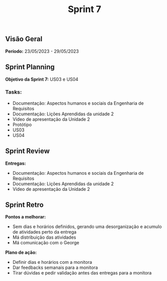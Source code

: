 <h1 align="center"><b>Sprint 7</b></h1>

<br>

## Visão Geral

**Período:** 23/05/2023 - 29/05/2023 <br>


## Sprint Planning

**Objetivo da Sprint 7:** US03 e US04

### Tasks:

- Documentação: Aspectos humanos e sociais da Engenharia de Requisitos
- Documentação: Lições Aprendidas da unidade 2
- Vídeo de apresentação da Unidade 2
- Protótipo
- US03
- US04


## Sprint Review

**Entregas:**
- Documentação: Aspectos humanos e sociais da Engenharia de Requisitos
- Documentação: Lições Aprendidas da unidade 2
- Vídeo de apresentação da Unidade 2

## Sprint Retro

**Pontos a melhorar:** 
- Sem dias e horários definidos, gerando uma desorganização e acumulo de atividades perto da entrega
- Má distribuição das atividades
- Má comunicação com o George

**Plano de ação:**
- Definir dias e horários com a monitora
- Dar feedbacks semanais para a monitora
- Tirar dúvidas e pedir validação antes das entregas para a monitora



